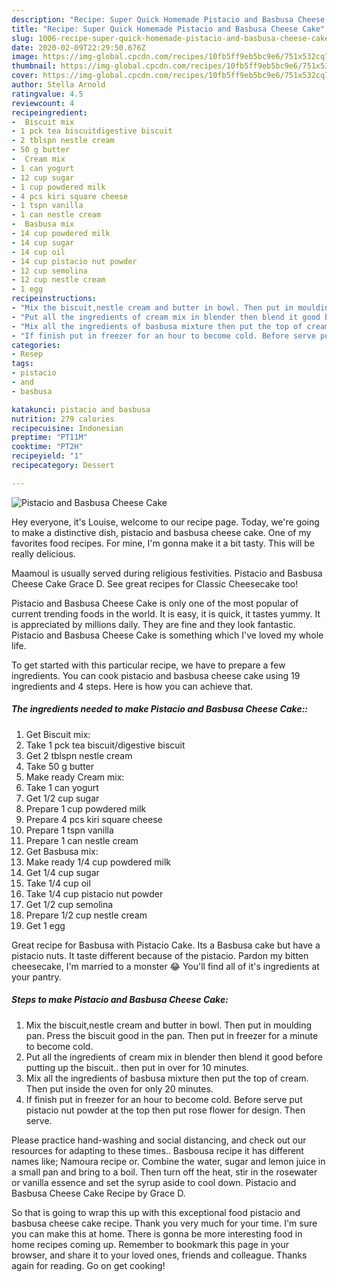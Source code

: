 ```yaml
---
description: "Recipe: Super Quick Homemade Pistacio and Basbusa Cheese Cake"
title: "Recipe: Super Quick Homemade Pistacio and Basbusa Cheese Cake"
slug: 1006-recipe-super-quick-homemade-pistacio-and-basbusa-cheese-cake
date: 2020-02-09T22:29:50.676Z
image: https://img-global.cpcdn.com/recipes/10fb5ff9eb5bc9e6/751x532cq70/pistacio-and-basbusa-cheese-cake-recipe-main-photo.jpg
thumbnail: https://img-global.cpcdn.com/recipes/10fb5ff9eb5bc9e6/751x532cq70/pistacio-and-basbusa-cheese-cake-recipe-main-photo.jpg
cover: https://img-global.cpcdn.com/recipes/10fb5ff9eb5bc9e6/751x532cq70/pistacio-and-basbusa-cheese-cake-recipe-main-photo.jpg
author: Stella Arnold
ratingvalue: 4.5
reviewcount: 4
recipeingredient:
-  Biscuit mix
- 1 pck tea biscuitdigestive biscuit
- 2 tblspn nestle cream
- 50 g butter
-  Cream mix
- 1 can yogurt
- 12 cup sugar
- 1 cup powdered milk
- 4 pcs kiri square cheese
- 1 tspn vanilla
- 1 can nestle cream
-  Basbusa mix
- 14 cup powdered milk
- 14 cup sugar
- 14 cup oil
- 14 cup pistacio nut powder
- 12 cup semolina
- 12 cup nestle cream
- 1 egg
recipeinstructions:
- "Mix the biscuit,nestle cream and butter in bowl. Then put in moulding pan. Press the biscuit good in the pan. Then put in freezer for a minute to become cold."
- "Put all the ingredients of cream mix in blender then blend it good before putting up the biscuit.. then put in over for 10 minutes."
- "Mix all the ingredients of basbusa mixture then put the top of cream. Then put inside the oven for only 20 minutes."
- "If finish put in freezer for an hour to become cold. Before serve put pistacio nut powder at the top then put rose flower for design. Then serve."
categories:
- Resep
tags:
- pistacio
- and
- basbusa

katakunci: pistacio and basbusa
nutrition: 279 calories
recipecuisine: Indonesian
preptime: "PT11M"
cooktime: "PT2H"
recipeyield: "1"
recipecategory: Dessert

---
```



![Pistacio and Basbusa Cheese Cake](https://img-global.cpcdn.com/recipes/10fb5ff9eb5bc9e6/751x532cq70/pistacio-and-basbusa-cheese-cake-recipe-main-photo.jpg)

Hey everyone, it's Louise, welcome to our recipe page. Today, we're going to make a distinctive dish, pistacio and basbusa cheese cake. One of my favorites food recipes. For mine, I'm gonna make it a bit tasty. This will be really delicious.

Maamoul is usually served during religious festivities. Pistacio and Basbusa Cheese Cake Grace D. See great recipes for Classic Cheesecake too!

Pistacio and Basbusa Cheese Cake is only one of the most popular of current trending foods in the world. It is easy, it is quick, it tastes yummy. It is appreciated by millions daily. They are fine and they look fantastic. Pistacio and Basbusa Cheese Cake is something which I've loved my whole life.


To get started with this particular recipe, we have to prepare a few ingredients. You can cook pistacio and basbusa cheese cake using 19 ingredients and 4 steps. Here is how you can achieve that.

##### The ingredients needed to make Pistacio and Basbusa Cheese Cake::

1. Get  Biscuit mix:
1. Take 1 pck tea biscuit/digestive biscuit
1. Get 2 tblspn nestle cream
1. Take 50 g butter
1. Make ready  Cream mix:
1. Take 1 can yogurt
1. Get 1/2 cup sugar
1. Prepare 1 cup powdered milk
1. Prepare 4 pcs kiri square cheese
1. Prepare 1 tspn vanilla
1. Prepare 1 can nestle cream
1. Get  Basbusa mix:
1. Make ready 1/4 cup powdered milk
1. Get 1/4 cup sugar
1. Take 1/4 cup oil
1. Take 1/4 cup pistacio nut powder
1. Get 1/2 cup semolina
1. Prepare 1/2 cup nestle cream
1. Get 1 egg


Great recipe for Basbusa with Pistacio Cake. Its a Basbusa cake but have a pistacio nuts. It taste different because of the pistacio. Pardon my bitten cheesecake, I&#39;m married to a monster 😂 You&#39;ll find all of it&#39;s ingredients at your pantry. 

##### Steps to make Pistacio and Basbusa Cheese Cake:

1. Mix the biscuit,nestle cream and butter in bowl. Then put in moulding pan. Press the biscuit good in the pan. Then put in freezer for a minute to become cold.
1. Put all the ingredients of cream mix in blender then blend it good before putting up the biscuit.. then put in over for 10 minutes.
1. Mix all the ingredients of basbusa mixture then put the top of cream. Then put inside the oven for only 20 minutes.
1. If finish put in freezer for an hour to become cold. Before serve put pistacio nut powder at the top then put rose flower for design. Then serve.


Please practice hand-washing and social distancing, and check out our resources for adapting to these times.. Basbousa recipe it has different names like; Namoura recipe or. Combine the water, sugar and lemon juice in a small pan and bring to a boil. Then turn off the heat, stir in the rosewater or vanilla essence and set the syrup aside to cool down. Pistacio and Basbusa Cheese Cake Recipe by Grace D. 

So that is going to wrap this up with this exceptional food pistacio and basbusa cheese cake recipe. Thank you very much for your time. I'm sure you can make this at home. There is gonna be more interesting food in home recipes coming up. Remember to bookmark this page in your browser, and share it to your loved ones, friends and colleague. Thanks again for reading. Go on get cooking!
